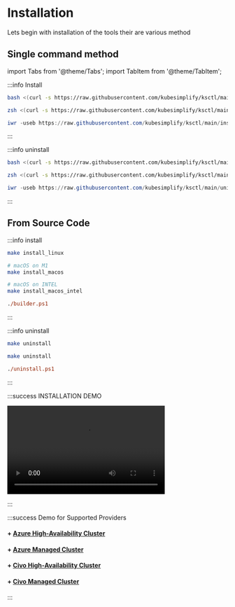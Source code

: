 # Installation

Lets begin with installation of the tools
their are various method

## Single command method
import Tabs from '@theme/Tabs';
import TabItem from '@theme/TabItem';

:::info Install
<Tabs groupId="platform" queryString>
  <TabItem value="Linux" label="Linux" default>

```bash
bash <(curl -s https://raw.githubusercontent.com/kubesimplify/ksctl/main/install.sh)
```

  </TabItem>
  <TabItem value="MacOS" label="MacOS">

```bash
zsh <(curl -s https://raw.githubusercontent.com/kubesimplify/ksctl/main/install.sh)
```

  </TabItem>
  <TabItem value="Windows" label="Windows (Powershell)">

```ps1
iwr -useb https://raw.githubusercontent.com/kubesimplify/ksctl/main/install.ps1 | iex
```

  </TabItem>
</Tabs>
:::

:::info uninstall
<Tabs groupId="platform" queryString>
  <TabItem value="Linux" label="Linux" default>

```bash
bash <(curl -s https://raw.githubusercontent.com/kubesimplify/ksctl/main/uninstall.sh)
```

  </TabItem>
  <TabItem value="MacOS" label="MacOS">

```bash
zsh <(curl -s https://raw.githubusercontent.com/kubesimplify/ksctl/main/uninstall.sh)
```

  </TabItem>
  <TabItem value="Windows" label="Windows (Powershell)">

```ps1
iwr -useb https://raw.githubusercontent.com/kubesimplify/ksctl/main/uninstall.ps1 | iex
```

  </TabItem>
</Tabs>
:::


## From Source Code


:::info install
<Tabs groupId="platform-src" queryString>
  <TabItem value="Linux" label="Linux" default>

```bash
make install_linux
```

  </TabItem>
  <TabItem value="MacOS" label="MacOS">

```bash
# macOS on M1
make install_macos

# macOS on INTEL
make install_macos_intel
```

  </TabItem>
  <TabItem value="Windows" label="Windows (Powershell)">

```ps
./builder.ps1
```

  </TabItem>
</Tabs>
:::

:::info uninstall
<Tabs groupId="platform-src" queryString>
  <TabItem value="Linux" label="Linux" default>

```bash
make uninstall
```

  </TabItem>
  <TabItem value="MacOS" label="MacOS">

```bash
make uninstall
```

  </TabItem>
  <TabItem value="Windows" label="Windows (Powershell)">

```ps
./uninstall.ps1
```

  </TabItem>
</Tabs>
:::


:::success INSTALLATION DEMO

<video width="360" height="202" controls>
<source src="../../videos/ksctl-install.mp4" type="video/mp4" />
Your browser does not support the video tag.
</video>

:::

:::success Demo for Supported Providers


#### + [Azure High-Availability Cluster](../providers/azure.md#azureHA)
#### + [Azure Managed Cluster](../providers/azure.md#azureManaged)
#### + [Civo High-Availability Cluster](../providers/civo.md#civoHA)
#### + [Civo Managed Cluster](../providers/civo.md#civoManaged)


:::